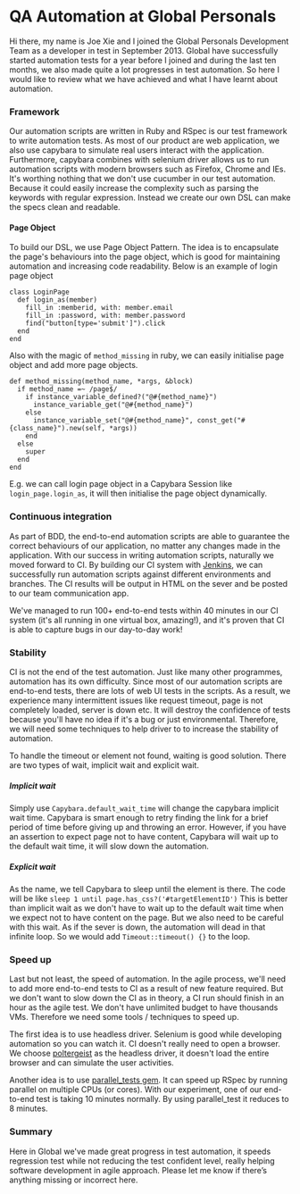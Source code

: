 QA Automation at Global Personals
=================================

Hi there, my name is Joe Xie and I joined the Global Personals Development Team as a developer in test in September 2013. Global have successfully started automation tests for a year before I joined and during the last ten months, we also made quite a lot progresses in test automation. So here I would like to review what we have achieved and what I have learnt about automation.

### Framework
Our automation scripts are written in Ruby and RSpec is our test framework to write automation tests. As most of our product are web application, we also use capybara to simulate real users interact with the application. Furthermore, capybara combines with selenium driver allows us to run automation scripts with modern browsers such as Firefox, Chrome and IEs. It's worthing nothing that we don't use cucumber in our test automation. Because it could easily increase the complexity such as parsing the keywords with regular expression. Instead we create our own DSL can make the specs clean and readable.

#### Page Object
To build our DSL, we use Page Object Pattern. The idea is to encapsulate the page's behaviours into the page object, which is good for maintaining automation and increasing code readability. Below is an example of login page object

```
class LoginPage
  def login_as(member)
    fill_in :memberid, with: member.email
    fill_in :password, with: member.password
    find("button[type='submit']").click
  end
end
```

Also with the magic of `method_missing` in ruby, we can easily initialise page object and add more page objects.

```
def method_missing(method_name, *args, &block)
  if method_name =~ /page$/
    if instance_variable_defined?("@#{method_name}")
      instance_variable_get("@#{method_name}")
    else
      instance_variable_set("@#{method_name}", const_get("#{class_name}").new(self, *args))
    end
  else
    super
  end
end
```

E.g. we can call login page object in a Capybara Session like `login_page.login_as`, it will then initialise the page object dynamically.

### Continuous integration
As part of BDD, the end-to-end automation scripts are able to guarantee the correct behaviours of our application, no matter any changes made in the application. With our success in writing automation scripts, naturally we moved forward to CI. By building our CI system with [Jenkins](http://jenkins-ci.org/), we can successfully run automation scripts against different environments and branches. The CI results will be output in HTML on the sever and be posted to our team communication app.

We've managed to run 100+ end-to-end tests within 40 minutes in our CI system (it's all running in one virtual box, amazing!), and it's proven that CI is able to capture bugs in our day-to-day work!

### Stability
CI is not the end of the test automation. Just like many other programmes, automation has its own difficulty. Since most of our automation scripts are end-to-end tests, there are lots of web UI tests in the scripts. As a result, we experience many intermittent issues like request timeout, page is not completely loaded, server is down etc. It will destroy the confidence of tests because you'll have no idea if it's a bug or just environmental. Therefore, we will need some techniques to help driver to to increase the stability of automation.

To handle the timeout or element not found, waiting is good solution. There are two types of wait, implicit wait and explicit wait.

##### Implicit wait
Simply use `Capybara.default_wait_time` will change the capybara implicit wait time. Capybara is smart enough to retry finding the link for a brief period of time before giving up and throwing an error. However, if you have an assertion to expect page not to have content, Capybara will wait up to the default wait time, it will slow down the automation.

##### Explicit wait
As the name, we tell Capybara to sleep until the element is there. The code will be like `sleep 1 until page.has_css?('#targetElementID')` This is better than implicit wait as we don't have to wait up to the default wait time when we expect not to have content on the page. But we also need to be careful with this wait. As if the sever is down, the automation will dead in that infinite loop. So we would add `Timeout::timeout() {}` to the loop.

### Speed up
Last but not least, the speed of automation. In the agile process, we'll need to add more end-to-end tests to CI as a result of new feature required. But we don't want to slow down the CI as in theory, a CI run should finish in an hour as the agile test. We don't have unlimited budget to have thousands VMs. Therefore we need some tools / techniques to speed up.

The first idea is to use headless driver. Selenium is good while developing automation so you can watch it. CI doesn't really need to open a browser. We choose [poltergeist](https://github.com/teampoltergeist/poltergeist) as the headless driver, it doesn't load the entire browser and can simulate the user activities. 

Another idea is to use [parallel_tests gem](https://github.com/grosser/parallel_tests). It can speed up RSpec by running parallel on multiple CPUs (or cores). With our experiment, one of our end-to-end test is taking 10 minutes normally. By using parallel_test it reduces to 8 minutes.

### Summary
Here in Global we've made great progress in test automation, it speeds regression test while not reducing the test confident level, really helping software development in agile approach. Please let me know if there’s anything missing or incorrect here.
